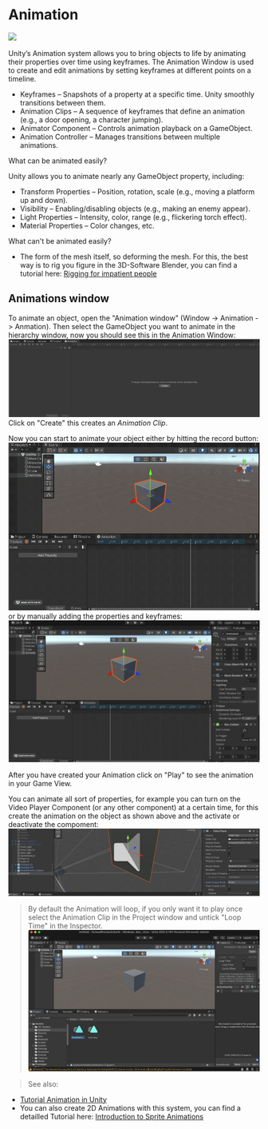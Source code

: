 # Animation
![](images/animations.jpeg)

Unity’s Animation system allows you to bring objects to life by animating their properties over time using keyframes. The Animation Window is used to create and edit animations by setting keyframes at different points on a timeline.

- Keyframes – Snapshots of a property at a specific time. Unity smoothly transitions between them.
- Animation Clips – A sequence of keyframes that define an animation (e.g., a door opening, a character jumping).
- Animator Component – Controls animation playback on a GameObject.
- Animation Controller – Manages transitions between multiple animations.

What can be animated easily?

Unity allows you to animate nearly any GameObject property, including:
- Transform Properties – Position, rotation, scale (e.g., moving a platform up and down).
- Visibility – Enabling/disabling objects (e.g., making an enemy appear).
- Light Properties – Intensity, color, range (e.g., flickering torch effect).
- Material Properties – Color changes, etc.

What can't be animated easily? 
- The form of the mesh itself, so deforming the mesh. For this, the best way is to rig you figure in the 3D-Software Blender, you can find a tutorial here: [Rigging for impatient people](https://www.youtube.com/watch?v=DDeB4tDVCGY)

## Animations window 

To animate an object, open the "Animation window" (Window -> Animation -> Anmation). 
Then select the GameObject you want to animate in the hierarchy window, now you should see this in the Animation Window: 
![](images/beginanimating.jpeg)
Click on "Create" this creates an *Animation Clip*.

Now you can start to animate your object either by hitting the record button:
![](images/record.gif)
or by manually adding the properties and keyframes: 
![](images/keyframe.gif)

After you have created your Animation click on "Play" to see the animation in your Game View. 

You can animate all sort of properties, for example you can turn on the Video Player Component (or any other component) at a certain time, for this create the animation on the object as shown above and the activate or deactivate the compoment: 
![](images/video1.jpeg)

> By default the Animation will loop, if you only want it to play once select the Animation Clip in the Project window and untick "Loop Time" in the Inspector. ![](images/loop.jpeg)

> See also:
- [Tutorial Animation in Unity](https://learn.unity.com/tutorial/working-with-animations-and-animation-curves#)
- You can also create 2D Animations with this system, you can find a detailled Tutorial here: [Introduction to Sprite Animations](https://learn.unity.com/tutorial/introduction-to-sprite-animations#)

